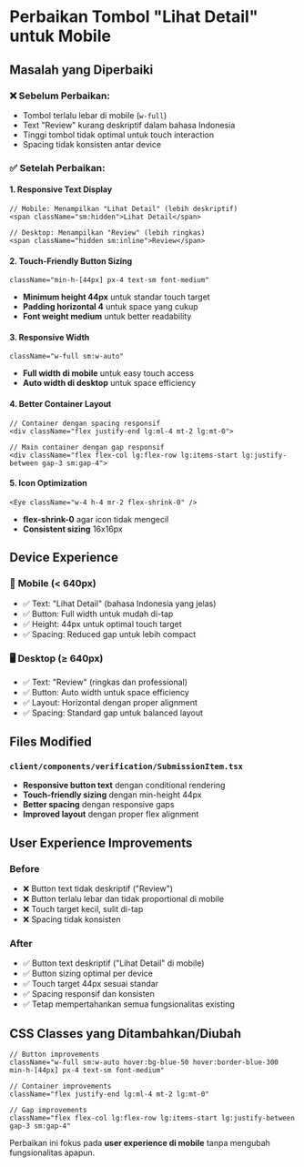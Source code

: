 # Perbaikan Tombol "Lihat Detail" untuk Mobile

## Masalah yang Diperbaiki

### ❌ **Sebelum Perbaikan:**
- Tombol terlalu lebar di mobile (`w-full`)
- Text "Review" kurang deskriptif dalam bahasa Indonesia
- Tinggi tombol tidak optimal untuk touch interaction
- Spacing tidak konsisten antar device

### ✅ **Setelah Perbaikan:**

#### 1. **Responsive Text Display**
```tsx
// Mobile: Menampilkan "Lihat Detail" (lebih deskriptif)
<span className="sm:hidden">Lihat Detail</span>

// Desktop: Menampilkan "Review" (lebih ringkas)
<span className="hidden sm:inline">Review</span>
```

#### 2. **Touch-Friendly Button Sizing**
```tsx
className="min-h-[44px] px-4 text-sm font-medium"
```
- **Minimum height 44px** untuk standar touch target
- **Padding horizontal 4** untuk space yang cukup
- **Font weight medium** untuk better readability

#### 3. **Responsive Width**
```tsx
className="w-full sm:w-auto"
```
- **Full width di mobile** untuk easy touch access
- **Auto width di desktop** untuk space efficiency

#### 4. **Better Container Layout**
```tsx
// Container dengan spacing responsif
<div className="flex justify-end lg:ml-4 mt-2 lg:mt-0">

// Main container dengan gap responsif  
<div className="flex flex-col lg:flex-row lg:items-start lg:justify-between gap-3 sm:gap-4">
```

#### 5. **Icon Optimization**
```tsx
<Eye className="w-4 h-4 mr-2 flex-shrink-0" />
```
- **flex-shrink-0** agar icon tidak mengecil
- **Consistent sizing** 16x16px

## Device Experience

### 📱 **Mobile (< 640px)**
- ✅ Text: "Lihat Detail" (bahasa Indonesia yang jelas)
- ✅ Button: Full width untuk mudah di-tap
- ✅ Height: 44px untuk optimal touch target
- ✅ Spacing: Reduced gap untuk lebih compact

### 🖥️ **Desktop (≥ 640px)**
- ✅ Text: "Review" (ringkas dan professional)
- ✅ Button: Auto width untuk space efficiency
- ✅ Layout: Horizontal dengan proper alignment
- ✅ Spacing: Standard gap untuk balanced layout

## Files Modified

### `client/components/verification/SubmissionItem.tsx`
- **Responsive button text** dengan conditional rendering
- **Touch-friendly sizing** dengan min-height 44px
- **Better spacing** dengan responsive gaps
- **Improved layout** dengan proper flex alignment

## User Experience Improvements

### Before
- ❌ Button text tidak deskriptif ("Review")
- ❌ Button terlalu lebar dan tidak proportional di mobile
- ❌ Touch target kecil, sulit di-tap
- ❌ Spacing tidak konsisten

### After
- ✅ Button text deskriptif ("Lihat Detail" di mobile)
- ✅ Button sizing optimal per device
- ✅ Touch target 44px sesuai standar
- ✅ Spacing responsif dan konsisten
- ✅ Tetap mempertahankan semua fungsionalitas existing

## CSS Classes yang Ditambahkan/Diubah

```tsx
// Button improvements
className="w-full sm:w-auto hover:bg-blue-50 hover:border-blue-300 min-h-[44px] px-4 text-sm font-medium"

// Container improvements  
className="flex justify-end lg:ml-4 mt-2 lg:mt-0"

// Gap improvements
className="flex flex-col lg:flex-row lg:items-start lg:justify-between gap-3 sm:gap-4"
```

Perbaikan ini fokus pada **user experience di mobile** tanpa mengubah fungsionalitas apapun.
